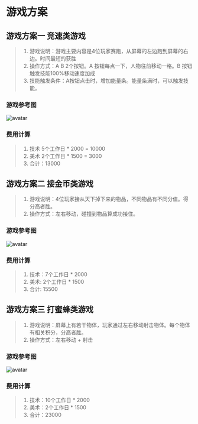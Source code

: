 
# 游戏方案

## 游戏方案一 竞速类游戏

> 1. 游戏说明：游戏主要内容是4位玩家赛跑，从屏幕的左边跑到屏幕的右边。时间最短的获胜 
> 2. 操作方式：A B 2个按钮。A 按钮每点一下，人物往前移动一格。B 按钮触发技能100%移动速度加成
> 3. 技能触发条件：A按钮点击时，增加能量条。能量条满时，可以触发技能。

### 游戏参考图

![avatar](https://timgsa.baidu.com/timg?image&quality=80&size=b9999_10000&sec=1553229006595&di=162d18e56a7ec27eb8aaf2e310b0db86&imgtype=0&src=http%3A%2F%2Fpic.k73.com%2Fup%2Fsoft%2F2016%2F0714%2F164020_58238823.jpg)

### 费用计算

> 1. 技术 5个工作日 * 2000 = 10000
> 2. 美术 2个工作日 * 1500 = 3000
> 3. 合计：13000

## 游戏方案二 接金币类游戏

> 1. 游戏说明：4位玩家接从天下掉下来的物品，不同物品有不同分值。得分高者胜。
> 2. 操作方式：左右移动，碰撞到物品算成功接住。

### 游戏参考图

![avatar](https://timgsa.baidu.com/timg?image&quality=80&size=b9999_10000&sec=1553230751901&di=803375830428ac42b66451431679d190&imgtype=0&src=http%3A%2F%2Fimg2.baa.bitautotech.com%2Fimg%2FV2img2.baa.bitautotech.com%2Fusergroup%2F2014%2F1%2F25%2Fb242b0505d0a4b76ae2882472e0044d2_990_0_max_jpg.jpg)

### 费用计算
> 1. 技术：7个工作日 * 2000 
> 2. 美术: 2个工作日 * 1500
> 3. 合计: 15500

## 游戏方案三 打蜜蜂类游戏

> 1. 游戏说明：屏幕上有若干物体，玩家通过左右移动射击物体。每个物体有相关积分，分高者胜。
> 2. 操作方式：左右移动 + 射击


### 游戏参考图

![avatar](https://timgsa.baidu.com/timg?image&quality=80&size=b9999_10000&sec=1553231154824&di=240806dfc9a52737ce9e36ff03178406&imgtype=0&src=http%3A%2F%2Fi-imgp.fetionpic.com%2Ffphoto%2Fphoto1%2FM00%2F74%2F0B%2FrBUyIVEHWxvCxBWFAAA7t7iHjDM576.jpg)

### 费用计算

> 1. 技术：10个工作日 * 2000
> 2. 美术：2个工作日 * 1500
> 3. 合计：23000


```python

```
